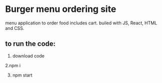 # Burger menu ordering site

menu application to order food includes cart.
builed with JS, React, HTML and CSS.

## to run the code:
1. download code

2.npm i 

3. npm start
